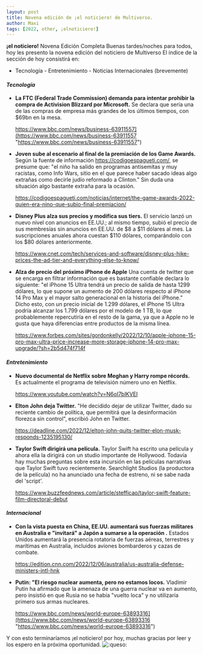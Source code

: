 ```yaml
---
layout: post
title: Novena edición de ¡el noticiero! de Multiverso.
author: Maxi
tags: [2022, other, ¡elnoticiero!]
---
```


**¡el noticiero!** Novena Edición Completa Buenas tardes/noches para todos, hoy les presento la novena edición del noticiero de Multiverso El índice de la sección de hoy consistirá en:
    
- Tecnología - Entretenimiento - Noticias Internacionales (brevemente)
    
#### _Tecnología_
    
- **La FTC (Federal Trade Commission) demanda para intentar prohibir la compra de Activision Blizzard por Microsoft.** Se declara que sería una de las compras de empresa más grandes de los últimos tiempos, con $69bn en la mesa.
    
    https://www.bbc.com/news/business-63911557](https://www.bbc.com/news/business-63911557 "https://www.bbc.com/news/business-63911557")
    
- **Joven sube al escenario al final de la premiación de los Game Awards.** Según la fuente de información https://codigoespagueti.com/, se presume que: "el niño ha salido en programas antisemitas y muy racistas, como Info Wars, sitio en el que parece haber sacado ideas algo extrañas como decirle judío reformado a Clinton." Sin duda una situación algo bastante extraña para la ocasión.
    
    https://codigoespagueti.com/noticias/internet/the-game-awards-2022-quien-era-nino-que-subio-final-premiacion/
    
- **Disney Plus alza sus precios y modifica sus tiers.** El servicio lanzó un nuevo nivel con anuncios en EE.UU.; al mismo tiempo, subió el precio de sus membresías sin anuncios en EE.UU. de $8 a $11 dólares al mes. La suscripciones anuales ahora cuestan $110 dólares, comparándolo con los $80 dólares anteriormente.
    
    https://www.cnet.com/tech/services-and-software/disney-plus-hike-prices-the-ad-tier-and-everything-else-to-know/
    
- **Alza de precio del próximo iPhone de Apple** Una cuenta de twitter que se encarga en filtrar información que es bastante confiable declara lo siguiente: "el iPhone 15 Ultra tendrá un precio de salida de hasta 1299 dólares, lo que supone un aumento de 200 dólares respecto al iPhone 14 Pro Max y el mayor salto generacional en la historia del iPhone." Dicho esto, con un precio inicial de 1.299 dólares, el iPhone 15 Ultra podría alcanzar los 1.799 dólares por el modelo de 1 TB, lo que probablemente repercutiría en el resto de la gama, ya que a Apple no le gusta que haya diferencias entre productos de la misma línea.
    
    https://www.forbes.com/sites/gordonkelly/2022/12/10/apple-iphone-15-pro-max-ultra-price-increase-more-storage-iphone-14-pro-max-upgrade/?sh=2b5d474f714f

#### _Entretenimiento_
    
- **Nuevo documental de Netflix sobre Meghan y Harry rompe récords.** Es actualmente el programa de televisión número uno en Netflix.
    
    https://www.youtube.com/watch?v=N6oI7blKVEI
    
- **Elton John deja Twitter.** "He decidido dejar de utilizar Twitter, dado su reciente cambio de política, que permitirá que la desinformación florezca sin control", escribió John en Twitter.
    
    https://deadline.com/2022/12/elton-john-quits-twitter-elon-musk-responds-1235195130/
    
- **Taylor Swift dirigirá una película.** Taylor Swift ha escrito una película y ahora ella la dirigirá con un studio importante de Hollywood. Todavía hay muchas preguntas sobre esta incursión en las películas narrativas que Taylor Swift tuvo recientemente. Searchlight Studios (la productora de la película) no ha anunciado una fecha de estreno, ni se sabe nada del 'script'.
    
    https://www.buzzfeednews.com/article/stefficao/taylor-swift-feature-film-directoral-debut
    
#### _Internacional_
    
- **Con la vista puesta en China, EE.UU. aumentará sus fuerzas militares en Australia e "invitará" a Japón a sumarse a la operación .** Estados Unidos aumentará la presencia rotatoria de fuerzas aéreas, terrestres y marítimas en Australia, incluidos aviones bombarderos y cazas de combate.
    
    https://edition.cnn.com/2022/12/06/australia/us-australia-defense-ministers-intl-hnk
    
- **Putin: "El riesgo nuclear aumenta, pero no estamos locos.** Vladimir Putin ha afirmado que la amenaza de una guerra nuclear va en aumento, pero insistió en que Rusia no se había "vuelto loca" y no utilizaría primero sus armas nucleares.
    
    https://www.bbc.com/news/world-europe-63893316](https://www.bbc.com/news/world-europe-63893316 "https://www.bbc.com/news/world-europe-63893316")
    

Y con esto terminaríamos ¡el noticiero! por hoy, muchas gracias por leer y los espero en la próxima oportunidad. 
![:queso:](https://cdn.discordapp.com/emojis/1000397151437869127.webp?size=44&quality=lossless)